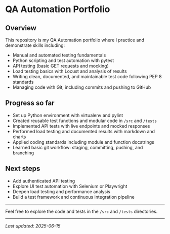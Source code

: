# QA Automation Portfolio

## Overview
This repository is my QA Automation portfolio where I practice and demonstrate skills including:

- Manual and automated testing fundamentals
- Python scripting and test automation with pytest
- API testing (basic GET requests and mocking)
- Load testing basics with Locust and analysis of results
- Writing clean, documented, and maintainable test code following PEP 8 standards
- Managing code with Git, including commits and pushing to GitHub

## Progress so far
- Set up Python environment with virtualenv and pylint
- Created reusable test functions and modular code in `/src` and `/tests`
- Implemented API tests with live endpoints and mocked responses
- Performed load testing and documented results with markdown and charts
- Applied coding standards including module and function docstrings
- Learned basic git workflow: staging, committing, pushing, and branching

## Next steps
- Add authenticated API testing
- Explore UI test automation with Selenium or Playwright
- Deepen load testing and performance analysis
- Build a test framework and continuous integration pipeline

---

Feel free to explore the code and tests in the `/src` and `/tests` directories.

---

*Last updated: 2025-06-15*
